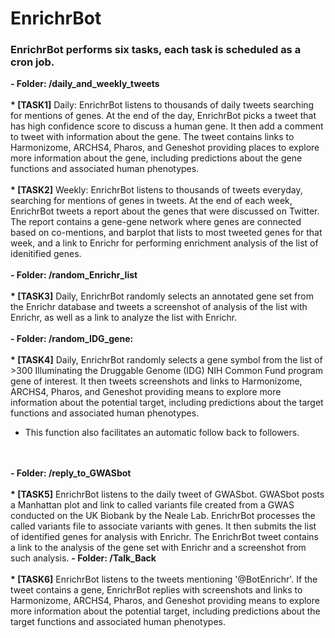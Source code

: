 # EnrichrBot

<h3>EnrichrBot performs six tasks, each task is scheduled as a cron job.</h3>

<b>- Folder: /daily_and_weekly_tweets<br><br>
    * [TASK1]</b> Daily: EnrichrBot listens to thousands of daily tweets searching for mentions of genes. At the end of the day, EnrichrBot picks a tweet that has high confidence score to discuss a human gene. It then add a comment to tweet with information about the gene. The tweet contains links to Harmonizome, ARCHS4, Pharos, and Geneshot providing places to explore more information about the gene, including predictions about the gene functions and associated human phenotypes.
     <br><br>
    <b>* [TASK2]</b> Weekly: EnrichrBot listens to thousands of tweets everyday, searching for mentions of genes in tweets. At the end of each week, EnrichrBot tweets a report about the genes that were discussed on Twitter. The report contains a gene-gene network where genes are connected based on co-mentions, and barplot that lists to most tweeted genes for that week, and a link to Enrichr for performing enrichment analysis of the list of idenitified genes.
      <br><br>
<b>- Folder: /random_Enrichr_list <br><br>
    * [TASK3]</b> Daily, EnrichrBot randomly selects an annotated gene set from the Enrichr database and tweets a screenshot of analysis of the list with Enrichr, as well as a link to analyze the list with Enrichr.
      <br><br>
<b>- Folder: /random_IDG_gene: <br><br>
    * [TASK4]</b> Daily, EnrichrBot randomly selects a gene symbol from the list of >300 Illuminating the Druggable Genome (IDG) NIH Common Fund program gene of interest. It then tweets screenshots and links to Harmonizome, ARCHS4, Pharos, and Geneshot providing means to explore more information about the potential target, including predictions about the target functions and associated human phenotypes.
   <ul><li> This function also facilitates an automatic follow back to followers. </li></ul>
      <br><br>
<b>- Folder: /reply_to_GWASbot <br><br>
    * [TASK5]</b> EnrichrBot listens to the daily tweet of GWASbot. GWASbot posts a Manhattan plot and link to called variants file created from a GWAS conducted on the UK Biobank by the Neale Lab. EnrichrBot processes the called variants file to associate variants with genes. It then submits the list of identified genes for analysis with Enrichr. The EnrichrBot tweet contains a link to the analysis of the gene set with Enrichr and a screenshot from such analysis.
 <b>- Folder: /Talk_Back <br><br>
    * [TASK6]</b> EnrichrBot listens to the tweets mentioning '@BotEnrichr'. If the tweet contains a gene, EnrichrBot replies with screenshots and links to Harmonizome, ARCHS4, Pharos, and Geneshot providing means to explore more information about the potential target, including predictions about the target functions and associated human phenotypes.
